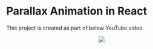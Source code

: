 # Parallax Animation in React

This project is created as part of below YouTube video.

<p align="center"> 
    <a href="https://youtu.be/jeSPvDI-IJw" target="_blank">
    <img src="http://img.youtube.com/vi/jeSPvDI-IJw/0.jpg"></img>
  </a>
</p>
